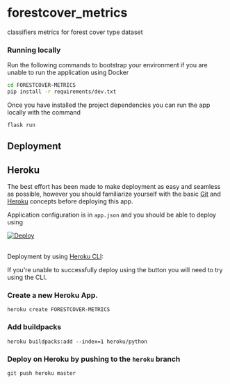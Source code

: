 # forestcover_metrics

classifiers metrics for forest cover type dataset

### Running locally

Run the following commands to bootstrap your environment if you are unable to run the application using Docker

```bash
cd FORESTCOVER-METRICS
pip install -r requirements/dev.txt
```

Once you have installed the project dependencies you can run the app locally with the command

``flask run``

## Deployment


## Heroku

The best effort has been made to make deployment as easy and seamless as possible, however you should 
 familiarize yourself with the basic [Git](https://git-scm.com/) and [Heroku](https://heroku.com/) concepts before
  deploying this app. 

Application configuration is in `app.json` and you should be able to deploy using

<a href="https://heroku.com/deploy" style="display: block"><img src="https://www.herokucdn.com/deploy/button.svg" title="Deploy" alt="Deploy"></a>
    <br>

Deployment by using [Heroku CLI](https://devcenter.heroku.com/articles/heroku-cli):

If you're unable to successfully deploy using the button you will need to try using the CLI.

### Create a new Heroku App.

    heroku create FORESTCOVER-METRICS

### Add buildpacks

    heroku buildpacks:add --index=1 heroku/python

### Deploy on Heroku by pushing to the `heroku` branch

    git push heroku master
